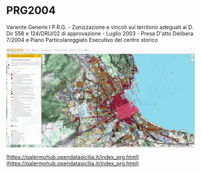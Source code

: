 # PRG2004
Variente Generle l P.R.G. - Zonizzazione e vincoli sul territorio adeguati ai D. Dir 558 e 124/DRU/02 di approvazione - Luglio 2003 - Presa D'atto Delibera 7/2004 e Piano Particolareggiato Esecutivo del centro storico


[![prg2004](jpg/prg_2004.jpg)](https://palermohub.opendatasicilia.it/index_prg.html "Variente Generle l P.R.G. - Zonizzazione e vincoli sul territorio adeguati ai D. Dir 558 e 124/DRU/02 di approvazione - Luglio 2003 - Presa D'atto Delibera 7/2004 e Piano Particolareggiato Esecutivo del centro storico")

[https://palermohub.opendatasicilia.it/index_prg.html](https://palermohub.opendatasicilia.it/index_prg.html)
